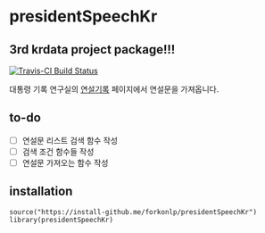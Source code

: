 # presidentSpeechKr

## 3rd krdata project package!!!

[![Travis-CI Build Status](https://travis-ci.org/forkonlp/presidentSpeechKr.svg?branch=master)](https://travis-ci.org/forkonlp/presidentSpeechKr)

대통령 기록 연구실의 [연설기록][연설기록] 페이지에서 연설문을 가져옵니다.

## to-do

* [ ] 연설문 리스트 검색 함수 작성
* [ ] 검색 조건 함수들 작성
* [ ] 연설문 가져오는 함수 작성

## installation

```
source("https://install-github.me/forkonlp/presidentSpeechKr")
library(presidentSpeechKr)

```

[연설기록]: http://www.pa.go.kr/research/contents/speech/index.jsp